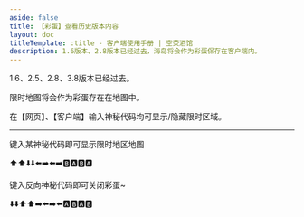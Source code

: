 ```yaml
---
aside: false
title: 【彩蛋】查看历史版本内容
layout: doc
titleTemplate: :title - 客户端使用手册 | 空荧酒馆
description: 1.6版本、2.8版本已经过去，海岛将会作为彩蛋保存在客户端内。
---
```


1.6、2.5、2.8、3.8版本已经过去。

限时地图将会作为彩蛋存在在地图中。

在【网页】、【客户端】输入神秘代码均可显示/隐藏限时区域。

---

键入某神秘代码即可显示限时地区地图

:arrow_up::arrow_up::arrow_down::arrow_down::arrow_left::arrow_right::arrow_left::arrow_right::b::a::b::a:

键入反向神秘代码即可关闭彩蛋~

:arrow_down::arrow_down::arrow_up::arrow_up::arrow_right::arrow_left::arrow_right::arrow_left::a::b::a::b:
